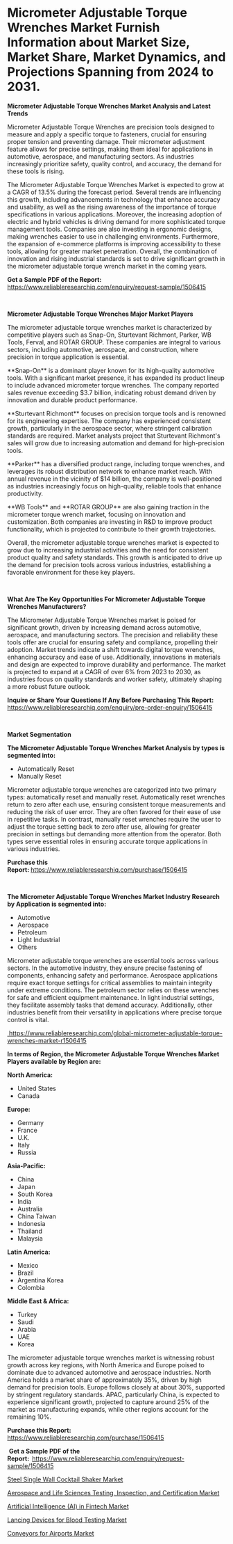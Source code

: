 <p><h1>Micrometer Adjustable Torque Wrenches Market Furnish Information about Market Size, Market Share, Market Dynamics, and Projections Spanning from 2024 to 2031.</h1></p><p><strong>Micrometer Adjustable Torque Wrenches Market Analysis and Latest Trends</strong></p>
<p><p>Micrometer Adjustable Torque Wrenches are precision tools designed to measure and apply a specific torque to fasteners, crucial for ensuring proper tension and preventing damage. Their micrometer adjustment feature allows for precise settings, making them ideal for applications in automotive, aerospace, and manufacturing sectors. As industries increasingly prioritize safety, quality control, and accuracy, the demand for these tools is rising.</p><p>The Micrometer Adjustable Torque Wrenches Market is expected to grow at a CAGR of 13.5% during the forecast period. Several trends are influencing this growth, including advancements in technology that enhance accuracy and usability, as well as the rising awareness of the importance of torque specifications in various applications. Moreover, the increasing adoption of electric and hybrid vehicles is driving demand for more sophisticated torque management tools. Companies are also investing in ergonomic designs, making wrenches easier to use in challenging environments. Furthermore, the expansion of e-commerce platforms is improving accessibility to these tools, allowing for greater market penetration. Overall, the combination of innovation and rising industrial standards is set to drive significant growth in the micrometer adjustable torque wrench market in the coming years.</p></p>
<p><strong>Get a Sample PDF of the Report:&nbsp;</strong> <a href="https://www.reliableresearchiq.com/enquiry/request-sample/1506415?utm_campaign=973&utm_medium=2&utm_source=Github&utm_content=ia&utm_term=07122024&utm_id=micrometer-adjustable-torque-wrenches">https://www.reliableresearchiq.com/enquiry/request-sample/1506415</a></p>
<p>&nbsp;</p>
<p><strong>Micrometer Adjustable Torque Wrenches Major Market Players</strong></p>
<p><p>The micrometer adjustable torque wrenches market is characterized by competitive players such as Snap-On, Sturtevant Richmont, Parker, WB Tools, Ferval, and ROTAR GROUP. These companies are integral to various sectors, including automotive, aerospace, and construction, where precision in torque application is essential.</p><p>**Snap-On** is a dominant player known for its high-quality automotive tools. With a significant market presence, it has expanded its product lineup to include advanced micrometer torque wrenches. The company reported sales revenue exceeding $3.7 billion, indicating robust demand driven by innovation and durable product performance.</p><p>**Sturtevant Richmont** focuses on precision torque tools and is renowned for its engineering expertise. The company has experienced consistent growth, particularly in the aerospace sector, where stringent calibration standards are required. Market analysts project that Sturtevant Richmont's sales will grow due to increasing automation and demand for high-precision tools.</p><p>**Parker** has a diversified product range, including torque wrenches, and leverages its robust distribution network to enhance market reach. With annual revenue in the vicinity of $14 billion, the company is well-positioned as industries increasingly focus on high-quality, reliable tools that enhance productivity.</p><p>**WB Tools** and **ROTAR GROUP** are also gaining traction in the micrometer torque wrench market, focusing on innovation and customization. Both companies are investing in R&D to improve product functionality, which is projected to contribute to their growth trajectories.</p><p>Overall, the micrometer adjustable torque wrenches market is expected to grow due to increasing industrial activities and the need for consistent product quality and safety standards. This growth is anticipated to drive up the demand for precision tools across various industries, establishing a favorable environment for these key players.</p></p>
<p>&nbsp;</p>
<p><strong>What Are The Key Opportunities For Micrometer Adjustable Torque Wrenches Manufacturers?</strong></p>
<p><p>The Micrometer Adjustable Torque Wrenches market is poised for significant growth, driven by increasing demand across automotive, aerospace, and manufacturing sectors. The precision and reliability these tools offer are crucial for ensuring safety and compliance, propelling their adoption. Market trends indicate a shift towards digital torque wrenches, enhancing accuracy and ease of use. Additionally, innovations in materials and design are expected to improve durability and performance. The market is projected to expand at a CAGR of over 6% from 2023 to 2030, as industries focus on quality standards and worker safety, ultimately shaping a more robust future outlook.</p></p>
<p><strong>Inquire or Share Your Questions If Any Before Purchasing This Report:</strong> <a href="https://www.reliableresearchiq.com/enquiry/pre-order-enquiry/1506415?utm_campaign=973&utm_medium=2&utm_source=Github&utm_content=ia&utm_term=07122024&utm_id=micrometer-adjustable-torque-wrenches">https://www.reliableresearchiq.com/enquiry/pre-order-enquiry/1506415</a></p>
<p>&nbsp;</p>
<p><strong>Market Segmentation</strong></p>
<p><strong>The Micrometer Adjustable Torque Wrenches Market Analysis by types is segmented into:</strong></p>
<p><ul><li>Automatically Reset</li><li>Manually Reset</li></ul></p>
<p><p>Micrometer adjustable torque wrenches are categorized into two primary types: automatically reset and manually reset. Automatically reset wrenches return to zero after each use, ensuring consistent torque measurements and reducing the risk of user error. They are often favored for their ease of use in repetitive tasks. In contrast, manually reset wrenches require the user to adjust the torque setting back to zero after use, allowing for greater precision in settings but demanding more attention from the operator. Both types serve essential roles in ensuring accurate torque applications in various industries.</p></p>
<p><strong>Purchase this Report:&nbsp;</strong><a href="https://www.reliableresearchiq.com/purchase/1506415?utm_campaign=973&utm_medium=2&utm_source=Github&utm_content=ia&utm_term=07122024&utm_id=micrometer-adjustable-torque-wrenches">https://www.reliableresearchiq.com/purchase/1506415</a></p>
<p>&nbsp;</p>
<p><strong>The Micrometer Adjustable Torque Wrenches Market Industry Research by Application is segmented into:</strong></p>
<p><ul><li>Automotive</li><li>Aerospace</li><li>Petroleum</li><li>Light Industrial</li><li>Others</li></ul></p>
<p><p>Micrometer adjustable torque wrenches are essential tools across various sectors. In the automotive industry, they ensure precise fastening of components, enhancing safety and performance. Aerospace applications require exact torque settings for critical assemblies to maintain integrity under extreme conditions. The petroleum sector relies on these wrenches for safe and efficient equipment maintenance. In light industrial settings, they facilitate assembly tasks that demand accuracy. Additionally, other industries benefit from their versatility in applications where precise torque control is vital.</p></p>
<p><a href="https://www.reliableresearchiq.com/global-micrometer-adjustable-torque-wrenches-market-r1506415?utm_campaign=973&utm_medium=2&utm_source=Github&utm_content=ia&utm_term=07122024&utm_id=micrometer-adjustable-torque-wrenches">&nbsp;https://www.reliableresearchiq.com/global-micrometer-adjustable-torque-wrenches-market-r1506415</a></p>
<p><strong>In terms of Region, the Micrometer Adjustable Torque Wrenches Market Players available by Region are:</strong></p>
<p>
    <p> <strong> North America: </strong>
        <ul>
            <li>United States</li>
            <li>Canada</li>
        </ul>
        </p> 
    <p> <strong> Europe: </strong>
        <ul>
            <li>Germany</li>
            <li>France</li>
            <li>U.K.</li>
            <li>Italy</li>
            <li>Russia</li>
        </ul>
        </p> 
    <p> <strong> Asia-Pacific: </strong>
        <ul>
            <li>China</li>
            <li>Japan</li>
            <li>South Korea</li>
            <li>India</li>
            <li>Australia</li>
            <li>China Taiwan</li>
            <li>Indonesia</li>
            <li>Thailand</li>
            <li>Malaysia</li>
        </ul>
        </p> 
    <p> <strong> Latin America: </strong>
        <ul>
            <li>Mexico</li>
            <li>Brazil</li>
            <li>Argentina Korea</li>
            <li>Colombia</li>
        </ul>
        </p> 
    <p> <strong> Middle East & Africa: </strong>
        <ul>
            <li>Turkey</li>
            <li>Saudi</li>
            <li>Arabia</li>
            <li>UAE</li>
            <li>Korea</li>
        </ul>
    </p>
    </p>
<p><p>The micrometer adjustable torque wrenches market is witnessing robust growth across key regions, with North America and Europe poised to dominate due to advanced automotive and aerospace industries. North America holds a market share of approximately 35%, driven by high demand for precision tools. Europe follows closely at about 30%, supported by stringent regulatory standards. APAC, particularly China, is expected to experience significant growth, projected to capture around 25% of the market as manufacturing expands, while other regions account for the remaining 10%.</p></p>
<p><strong>Purchase this Report: </strong><a href="https://www.reliableresearchiq.com/purchase/1506415?utm_campaign=973&utm_medium=2&utm_source=Github&utm_content=ia&utm_term=07122024&utm_id=micrometer-adjustable-torque-wrenches">https://www.reliableresearchiq.com/purchase/1506415</a></p>
<p>&nbsp;<strong>Get a Sample PDF of the Report:&nbsp;&nbsp;</strong><a href="https://www.reliableresearchiq.com/enquiry/request-sample/1506415?utm_campaign=973&utm_medium=2&utm_source=Github&utm_content=ia&utm_term=07122024&utm_id=micrometer-adjustable-torque-wrenches">https://www.reliableresearchiq.com/enquiry/request-sample/1506415</a></p>
<p><strong></strong></p>
<p><p><a href="https://issuu.com/reportprime-2/docs/steel-single-wall-cocktail-shaker-market-size-2030?utm_campaign=973&utm_medium=2&utm_source=Github&utm_content=ia&utm_term=07122024&utm_id=micrometer-adjustable-torque-wrenches">Steel Single Wall Cocktail Shaker Market</a></p><p><a href="https://www.linkedin.com/pulse/aerospace-life-sciences-testing-inspection-certification-market-qc0if?utm_campaign=973&utm_medium=2&utm_source=Github&utm_content=ia&utm_term=07122024&utm_id=micrometer-adjustable-torque-wrenches">Aerospace and Life Sciences Testing, Inspection, and Certification Market</a></p><p><a href="https://www.linkedin.com/pulse/the-hashub-gdiff?utm_campaign=973&utm_medium=2&utm_source=Github&utm_content=ia&utm_term=07122024&utm_id=micrometer-adjustable-torque-wrenches">Artificial Intelligence (AI) in Fintech Market</a></p><p><a href="https://github.com/darenph8er/Market-Research-Report-List-1/blob/main/lancing-devices-for-blood-testing-market.md?utm_campaign=973&utm_medium=2&utm_source=Github&utm_content=ia&utm_term=07122024&utm_id=micrometer-adjustable-torque-wrenches">Lancing Devices for Blood Testing Market</a></p><p><a href="https://github.com/yoshih12/Market-Research-Report-List-4/blob/main/conveyors-for-airports-market.md?utm_campaign=973&utm_medium=2&utm_source=Github&utm_content=ia&utm_term=07122024&utm_id=micrometer-adjustable-torque-wrenches">Conveyors for Airports Market</a></p></p>
